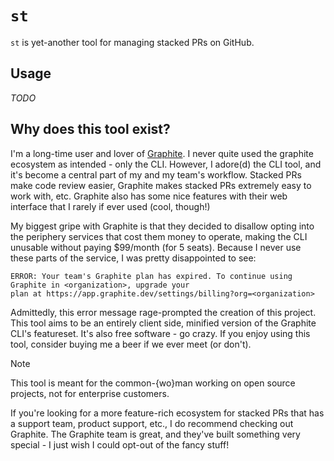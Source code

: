 # `st`

`st` is yet-another tool for managing stacked PRs on GitHub.

## Usage

_TODO_

## Why does this tool exist?

I'm a long-time user and lover of [Graphite](https://github.com/withgraphite). I never quite used the graphite ecosystem
as intended - only the CLI. However, I adore(d) the CLI tool, and it's become a central part of my and my team's workflow.
Stacked PRs make code review easier, Graphite makes stacked PRs extremely easy to work with, etc. Graphite also has some 
nice features with their web interface that I rarely if ever used (cool, though!)

My biggest gripe with Graphite is that they decided to disallow opting into the periphery services that cost them money
to operate, making the CLI unusable without paying $99/month (for 5 seats). Because I never use these parts of the 
service, I was pretty disappointed to see:

```
ERROR: Your team's Graphite plan has expired. To continue using Graphite in <organization>, upgrade your 
plan at https://app.graphite.dev/settings/billing?org=<organization>
```

Admittedly, this error message rage-prompted the creation of this project. This tool aims to be an entirely client 
side, minified version of the Graphite CLI's featureset. It's also free software - go crazy. If you enjoy using this 
tool, consider buying me a beer if we ever meet (or don't).

> [!NOTE]
>
> This tool is meant for the common-{wo}man working on open source projects, not for enterprise customers.
>
> If you're looking for a more feature-rich ecosystem for stacked PRs that has a support team, product support, etc.,
> I do recommend checking out Graphite. The Graphite team is great, and they've built something very special - I just
> wish I could opt-out of the fancy stuff!
